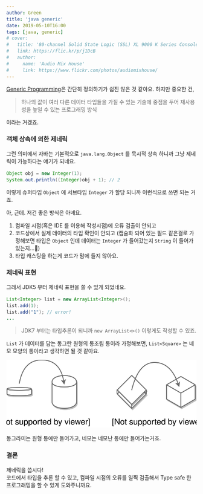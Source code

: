 ```yaml
---
author: Green
title: 'java generic'
date: 2019-05-10T16:00
tags: [java, generic]
# cover:
#   title: '80-channel Solid State Logic (SSL) XL 9000 K Series Console at Audio Mix House, Studio B'
#   link: https://flic.kr/p/j1DcB
#   author:
#     name: 'Audio Mix House'
#     link: https://www.flickr.com/photos/audiomixhouse/
---
```


[Generic Programming](https://ko.wikipedia.org/wiki/%EC%A0%9C%EB%84%A4%EB%A6%AD_%ED%94%84%EB%A1%9C%EA%B7%B8%EB%9E%98%EB%B0%8D)은 간단히 정의하기가 쉽진 않은 것 같아요. 하지만 중요한 건, 

> 하나의 값이 여러 다른 데이터 타입들을 가질 수 있는 기술에 중점을 두어 재사용성을 높일 수 있는 프로그래밍 방식

이라는 거겠죠.

### 객체 상속에 의한 제네릭

그런 의미에서 자바는 기본적으로 `java.lang.Object` 를 묵시적 상속 하니까 그냥
제네릭이 가능하다는 얘기가 되네요.
```java
Object obj = new Integer(1);
System.out.println((Integer)obj + 1); // 2
```
이렇게 슈퍼타입 `Object` 에 서브타입 `Integer` 가 할당 되니까 이런식으로 쓰면 되는 거죠.

아, 근데. 저건 좋은 방식은 아녜요.

1. 컴파일 시점(혹은 IDE 를 이용해 작성시점)에 오류 검출이 안되고
2. 코드상에서 실제 데이터의 타입 확인이 안되고 (캡슐화 되어 있는 필드 같은걸로 가정해보면 타입은 `Object` 인데 데이터는 `Integer` 가 들어갔는지 `String` 이 들어가 있는지...🤔)
3. 타입 캐스팅을 하는게 코드가 맘에 들지 않아요.

### 제네릭 표현

그래서 JDK5 부터 제네릭 표현을 쓸 수 있게 되었네요.
```java
List<Integer> list = new ArrayList<Integer>();
list.add(1);
list.add("1"); // error!
...
```


> JDK7 부터는 타입추론이 되니까 `new ArrayList<>()`  이렇게도 작성할 수 있죠.

`List` 가 데이터를 담는 동그란 원형의 통조림 통이라 가정해보면, `List<Square>` 는 네모 모양의 통이라고 생각하면 될 것 같아요.

![](../static/files/20190510/generic.svg)

동그라미는 원형 통에만 들어가고, 네모는 네모난 통에만 들어가는거죠.

### 결론

제네릭을 씁시다!  
코드에서 타입을 추론 할 수 있고, 컴파일 시점의 오류를 일찍 검출해서 Type safe 한 프로그래밍을 할 수 있게 도와주니까요.
